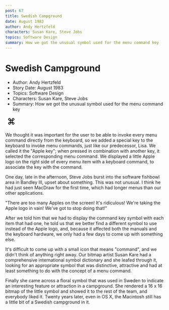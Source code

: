 ```yaml
---
post: 67
title: Swedish Campground
date: August 1983
author: Andy Hertzfeld
characters: Susan Kare, Steve Jobs
topics: Software Design
summary: How we got the unusual symbol used for the menu command key
---
```


# Swedish Campground
* Author: Andy Hertzfeld
* Story Date: August 1983
* Topics: Software Design
* Characters: Susan Kare, Steve Jobs
* Summary: How we got the unusual symbol used for the menu command key

![Command Key Symbol](images/Macintosh/command_key.jpg) 
    
We thought it was important for the user to be able to invoke every menu command directly from the keyboard, so we added a special key to the keyboard to invoke menu commands, just like our predecessor, Lisa.   We called it the "Apple key"; when pressed in combination with another key, it selected the corresponding menu command.   We displayed a little Apple logo on the right side of every menu item with a keyboard command, to associate the key with the command.

One day, late in the afternoon, Steve Jobs burst into the software fishbowl area in Bandley III, upset about something.   This was not unusual.  I think he had just seen MacDraw for the first time, which had longer menus than our other applications.

"There are too many Apples on the screen! It's ridiculous! We're taking the Apple logo in vain!  We've got to stop doing that!"

After we told him that we had to display the command key symbol with each item that had one, he told us that we better find a different symbol to use instead of the Apple logo, and, because it affected both the manuals and the keyboard hardware, we only had a few days to come up with something else.

It's difficult to come up with a small icon that means "command", and we didn't think of anything right away.  Our bitmap artist Susan Kare had a comprehensive international symbol dictionary and she leafed through it, looking for an appropriate symbol that was distinctive, attractive and had at least something to do with the concept of a menu command.

Finally she came across a floral symbol that was used in Sweden to indicate an interesting feature or attraction in a campground.  She rendered a 16 x 16 bitmap of the little symbol and showed it to the rest of the team, and everybody liked it.  Twenty years later, even in OS X, the Macintosh still has a little bit of a Swedish campground in it.